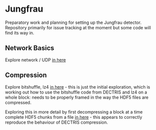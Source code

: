# Jungfrau

Preparatory work and planning for setting up the Jungfrau detector. Repository primarily for issue tracking at the moment but some code will find its way in.

## Network Basics

Explore network / UDP [in here](./000-project-network/)

## Compression

Explore bitshuffle, lz4 [in here](./001-project-compression-decompression/) - this is just the initial exploration, which is working out how to use the bitshuffle code from DECTRIS and lz4 on a whole block: needs to be properly framed in the way the HDF5 files are compressed.

Exploring this in more detail by first decompressing a block at a time complete HDF5 chunks from a file [in here](./002-project-recreate-dectris-compression/) - this appears to correctly reproduce the behaviour of DECTRIS compression.
